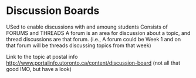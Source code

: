# Discussion Boards


USed to enable discussions with and amoung students
Consists of FORUMS and THREADS
A forum is an area for discussion about a topic, and thread discussions are that forum.
(i.e., A forum could be Week 1 and on that forum will be threads discussing topics from that week)

Link to the topic at postal info http://www.portalinfo.utoronto.ca/content/discussion-board
(not all that good IMO, but have a look)
